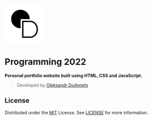 <a href="https://github.com/dudynets/Programming-2022">
  <img src="assets/extra/favicon.png" alt="drawing" width="128"/>
</a>

# Programming 2022

<p><strong>Personal portfolio website built using HTML, CSS and JavaScript.</strong></p>

> Developed by [Oleksandr Dudynets](https://dudynets.pp.ua)

## License

Distributed under the [MIT](https://choosealicense.com/licenses/mit/) License.
See [LICENSE](https://github.com/dudynets/Personal-Portfolio-Website/blob/main/LICENSE) for more information.
